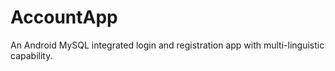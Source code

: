 # AccountApp
An Android MySQL integrated login and registration app with multi-linguistic capability.
